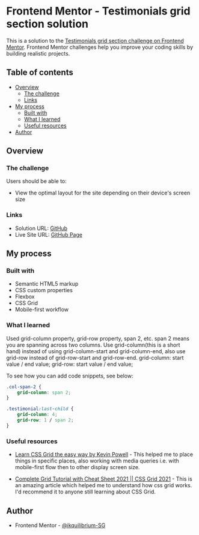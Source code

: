 # Frontend Mentor - Testimonials grid section solution

This is a solution to the [Testimonials grid section challenge on Frontend Mentor](https://www.frontendmentor.io/challenges/testimonials-grid-section-Nnw6J7Un7). Frontend Mentor challenges help you improve your coding skills by building realistic projects. 

## Table of contents

- [Overview](#overview)
  - [The challenge](#the-challenge)
  - [Links](#links)
- [My process](#my-process)
  - [Built with](#built-with)
  - [What I learned](#what-i-learned)
  - [Useful resources](#useful-resources)
- [Author](#author)



## Overview

### The challenge

Users should be able to:

- View the optimal layout for the site depending on their device's screen size

### Links

- Solution URL: [GitHub](https://github.com/Ikquilibrium-SG/testimonials-grid-section.git)
- Live Site URL: [GitHub Page](https://ikquilibrium-sg.github.io/testimonials-grid-section/)

## My process

### Built with

- Semantic HTML5 markup
- CSS custom properties
- Flexbox
- CSS Grid
- Mobile-first workflow



### What I learned

Used grid-column property, grid-row property, span 2, etc. span 2 means you are spanning across two columns. Use grid-column(this is a short hand) instead of using grid-column-start and grid-column-end, also use grid-row instead of grid-row-start and grid-row-end. 
grid-column: start value / end value;
grid-row: start value / end value;

To see how you can add code snippets, see below:


```css
.col-span-2 {
    grid-column: span 2;
}

.testimonial:last-child {
    grid-column: 4;
    grid-row: 1 / span 2;
} 
```


### Useful resources

- [Learn CSS Grid the easy way by Kevin Powell](https://www.youtube.com/watch?v=rg7Fvvl3taU) - This helped me to place things in specific places, also working with media queries i.e. with mobile-first flow then to other display screen size.

- [Complete Grid Tutorial with Cheat Sheet 2021 || CSS Grid 2021](https://www.youtube.com/watch?v=VXW1r09Y6Tw) - This is an amazing article which helped me to understand how css grid works. I'd recommend it to anyone still learning about CSS Grid.



## Author

- Frontend Mentor - [@ikquilibrium-SG](https://www.frontendmentor.io/profile/Ikquilibrium-SG)
